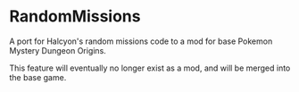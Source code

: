 # RandomMissions
A port for Halcyon's random missions code to a mod for base Pokemon Mystery Dungeon Origins.  

This feature will eventually no longer exist as a mod, and will be merged into the base game.

